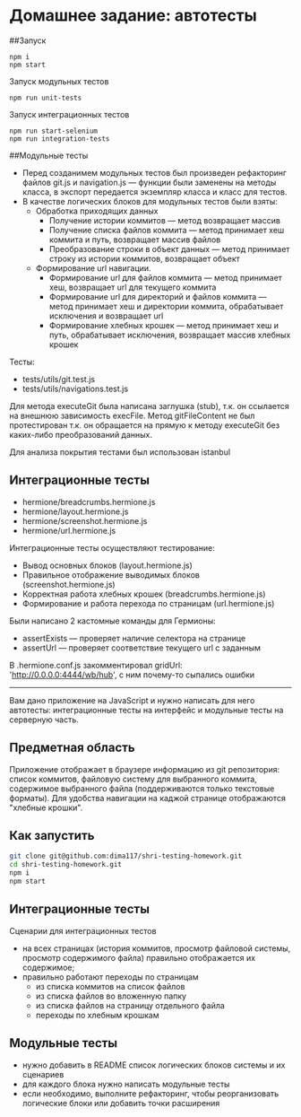 # Домашнее задание: автотесты
##Запуск
```
npm i
npm start
```
Запуск модульных тестов
```
npm run unit-tests
```
Запуск интеграционных тестов
```
npm run start-selenium
npm run integration-tests
```
##Модульные тесты
* Перед созданимем модульных тестов был произведен рефакторинг файлов git.js и navigation.js — функции были заменены на методы класса, в экспорт передается экземпляр класса и класс для тестов.
* В качестве логических блоков для модульных тестов были взяты:
  * Обработка приходящих данных
     * Получение истории коммитов — метод возвращает массив
     * Получение списка файлов коммита — метод принимает хеш коммита и путь, возвращает массив файлов
     * Преобразование строки в объект данных — метод принимает строку из истории коммитов, возвращает объект
  * Формирование url навигации.
     * Формирование url для файлов коммита — метод принимает хеш, возвращает url для текущего коммита
     * Формирование url для директорий и файлов коммита — метод принимает хеш и директории коммита, обрабатывает исключения и возвращает url 
     * Формирование хлебных крошек — метод принимает хеш и путь, обрабатывает исключения, возвращает массив хлебных крошек

Тесты:
* tests/utils/git.test.js
* tests/utils/navigations.test.js

 Для метода executeGit была написана заглушка (stub), т.к. он ссылается на внешнюю зависимость execFile. Метод gitFileContent не был протестирован т.к. он обращается на прямую к методу executeGit без каких-либо преобразований данных.
 
 Для анализа покрытия тестами был использован istanbul
 
## Интеграционные тесты
* hermione/breadcrumbs.hermione.js
* hermione/layout.hermione.js
* hermione/screenshot.hermione.js
* hermione/url.hermione.js

Интеграционные тесты осуществляют тестирование:
* Вывод основных блоков (layout.hermione.js)
* Правильное отображение выводимых блоков (screenshot.hermione.js)
* Корректная работа хлебных крошек (breadcrumbs.hermione.js)
* Формирование и работа перехода по страницам (url.hermione.js)

Были написано 2 кастомные команды для Гермионы:
* assertExists — проверяет наличие селектора на странице
* assertUrl — проверяет соответствие текущего url с заданным

В .hermione.conf.js закомментировал gridUrl: 'http://0.0.0.0:4444/wb/hub', с ним почему-то сыпались ошибки 

---
Вам дано приложение на JavaScript и нужно написать для него автотесты: интеграционные тесты на интерфейс и модульные тесты на серверную часть.

## Предметная область

Приложение отображает в браузере информацию из git репозитория: список коммитов, файловую систему для выбранного коммита, содержимое выбранного файла (поддерживаются только текстовые форматы). Для удобства навигации на каджой странице отображаются "хлебные крошки".

## Как запустить

```sh
git clone git@github.com:dima117/shri-testing-homework.git
cd shri-testing-homework.git
npm i
npm start
```

## Интеграционные тесты

Сценарии для интеграционных тестов

- на всех страницах (история коммитов, просмотр файловой системы, просмотр содержимого файла) правильно отображается их содержимое;
- правильно работают переходы по страницам
  - из списка коммитов на список файлов
  - из списка файлов во вложенную папку
  - из списка файлов на страницу отдельного файла
  - переходы по хлебным крошкам

## Модульные тесты

- нужно добавить в README список логических блоков системы и их сценариев
- для каждого блока нужно написать модульные тесты
- если необходимо, выполните рефакторинг, чтобы реорганизовать логические блоки или добавить точки расширения
